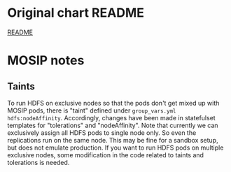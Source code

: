# Original chart README 
[README](CHART_README.md)

# MOSIP notes

## Taints
To run HDFS on exclusive nodes so that the pods don't get mixed up with MOSIP pods, there is "taint" defined under `group_vars.yml` `hdfs:nodeAffinity`.  Accordingly, changes have been made in statefulset templates for "tolerations" and "nodeAffinity".  Note that currently we can exclusively assign all HDFS pods to single node only.  So even the replications run on the same node.  This may be fine for a sandbox setup, but does not emulate production.  If you want to run HDFS pods on multiple exclusive nodes, some modification in the code related to taints and tolerations is needed.

